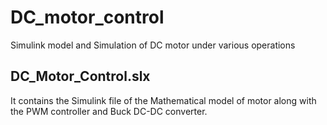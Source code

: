 # DC_motor_control
Simulink model and Simulation of DC motor under various operations
## DC_Motor_Control.slx
It contains the Simulink file of the Mathematical model of motor along with the PWM controller and Buck DC-DC converter.
## 
